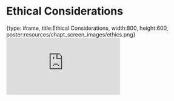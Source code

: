 # Ethical Considerations
 
{type: iframe, title:Ethical Considerations, width:800, height:600, poster:resources/chapt_screen_images/ethics.png}
![](https://hutchdatascience.org/NIH_Data_Sharing/no_toc/ethics.html)
 

 

